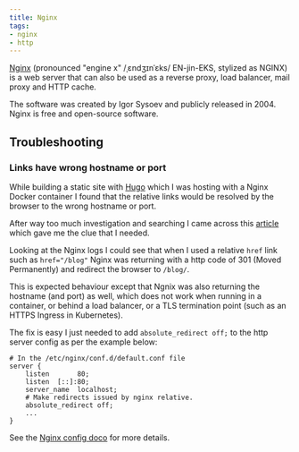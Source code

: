 ```yaml
---
title: Nginx
tags: 
- nginx
- http
---
```


[Nginx](https://www.nginx.com/) (pronounced "engine x" /ˌɛndʒɪnˈɛks/ EN-jin-EKS, stylized as NGINX) is a web server that can also be used as a reverse proxy, load balancer, mail proxy and HTTP cache. 
<!--more-->
The software was created by Igor Sysoev and publicly released in 2004. Nginx is free and open-source software.

## Troubleshooting

### Links have wrong hostname or port

While building a static site with [Hugo](./hugo.md) which I was hosting with a Nginx Docker container I found that the 
relative links would be resolved by the browser to the wrong hostname or port.

After way too much investigation and searching I came across this [article](https://medium.com/localhost-run/fixing-nginx-links-that-have-the-wrong-hostname-or-port-a35e378a91a7)
which gave me the clue that I needed.

Looking at the Nginx logs I could see that when I used a relative `href` link such as `href="/blog"` Nginx 
was returning with a http code of 301 (Moved Permanently) and redirect the browser to `/blog/`.

This is expected behaviour except that Ngnix was also returning the hostname (and port) as well, which does not work when 
running in a container, or behind a load balancer, or a TLS termination point (such as an HTTPS Ingress in Kubernetes).

The fix is easy I just needed to add ``absolute_redirect off;`` to the http server config as 
per the example below:
```text
# In the /etc/nginx/conf.d/default.conf file
server {
    listen       80;
    listen  [::]:80;
    server_name  localhost;
    # Make redirects issued by nginx relative.
    absolute_redirect off;
    ...
}
```

See the [Nginx config doco](https://nginx.org/en/docs/http/ngx_http_core_module.html#absolute_redirect) for more details.

